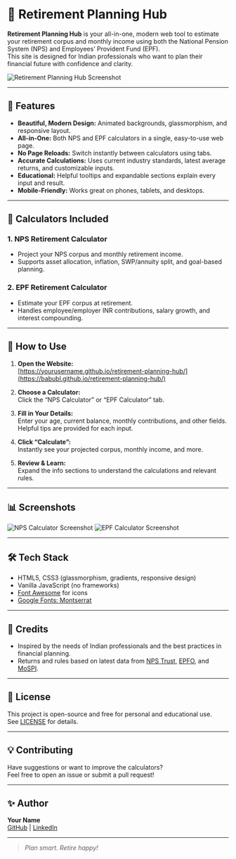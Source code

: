 # 🌱 Retirement Planning Hub

**Retirement Planning Hub** is your all-in-one, modern web tool to estimate your retirement corpus and monthly income using both the National Pension System (NPS) and Employees’ Provident Fund (EPF).  
This site is designed for Indian professionals who want to plan their financial future with confidence and clarity.

![Retirement Planning Hub Screenshot](https://user-images.githubusercontent.com/yourusername/your-screenshot.png)

---

## 🚀 Features

- **Beautiful, Modern Design:** Animated backgrounds, glassmorphism, and responsive layout.
- **All-in-One:** Both NPS and EPF calculators in a single, easy-to-use web page.
- **No Page Reloads:** Switch instantly between calculators using tabs.
- **Accurate Calculations:** Uses current industry standards, latest average returns, and customizable inputs.
- **Educational:** Helpful tooltips and expandable sections explain every input and result.
- **Mobile-Friendly:** Works great on phones, tablets, and desktops.

---

## 🧮 Calculators Included

### 1. NPS Retirement Calculator
- Project your NPS corpus and monthly retirement income.
- Supports asset allocation, inflation, SWP/annuity split, and goal-based planning.

### 2. EPF Retirement Calculator
- Estimate your EPF corpus at retirement.
- Handles employee/employer INR contributions, salary growth, and interest compounding.

---

## 📖 How to Use

1. **Open the Website:**  
   [https://yourusername.github.io/retirement-planning-hub/](https://babubl.github.io/retirement-planning-hub/)

2. **Choose a Calculator:**  
   Click the “NPS Calculator” or “EPF Calculator” tab.

3. **Fill in Your Details:**  
   Enter your age, current balance, monthly contributions, and other fields.  
   Helpful tips are provided for each input.

4. **Click “Calculate”:**  
   Instantly see your projected corpus, monthly income, and more.

5. **Review & Learn:**  
   Expand the info sections to understand the calculations and relevant rules.

---

## 📊 Screenshots

<!-- Replace with your real screenshot links once deployed -->
![NPS Calculator Screenshot](https://user-images.githubusercontent.com/yourusername/nps-screenshot.png)
![EPF Calculator Screenshot](https://user-images.githubusercontent.com/yourusername/epf-screenshot.png)

---

## 🛠️ Tech Stack

- HTML5, CSS3 (glassmorphism, gradients, responsive design)
- Vanilla JavaScript (no frameworks)
- [Font Awesome](https://fontawesome.com/) for icons
- [Google Fonts: Montserrat](https://fonts.google.com/specimen/Montserrat)

---

## 🙌 Credits

- Inspired by the needs of Indian professionals and the best practices in financial planning.
- Returns and rules based on latest data from [NPS Trust](https://www.npstrust.org.in/), [EPFO](https://www.epfindia.gov.in/), and [MoSPI](https://www.mospi.gov.in/).

---

## 📄 License

This project is open-source and free for personal and educational use.  
See [LICENSE](LICENSE) for details.

---

## 💡 Contributing

Have suggestions or want to improve the calculators?  
Feel free to open an issue or submit a pull request!

---

## ✨ Author

**Your Name**  
[GitHub](https://github.com/yourusername) | [LinkedIn](https://linkedin.com/in/yourusername)

---

> *Plan smart. Retire happy!*
